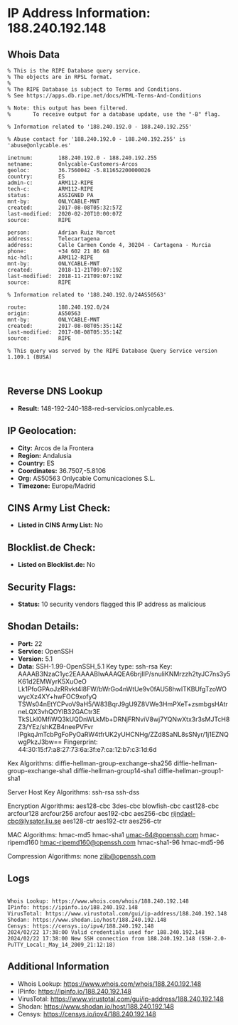 # IP Address Information: 188.240.192.148

## Whois Data
```
% This is the RIPE Database query service.
% The objects are in RPSL format.
%
% The RIPE Database is subject to Terms and Conditions.
% See https://apps.db.ripe.net/docs/HTML-Terms-And-Conditions

% Note: this output has been filtered.
%       To receive output for a database update, use the "-B" flag.

% Information related to '188.240.192.0 - 188.240.192.255'

% Abuse contact for '188.240.192.0 - 188.240.192.255' is 'abuse@onlycable.es'

inetnum:        188.240.192.0 - 188.240.192.255
netname:        Onlycable-Customers-Arcos
geoloc:         36.7560042 -5.811652200000026
country:        ES
admin-c:        ARM112-RIPE
tech-c:         ARM112-RIPE
status:         ASSIGNED PA
mnt-by:         ONLYCABLE-MNT
created:        2017-08-08T05:32:57Z
last-modified:  2020-02-20T10:00:07Z
source:         RIPE

person:         Adrian Ruiz Marcet
address:        Telecartagena
address:        Calle Carmen Conde 4, 30204 - Cartagena - Murcia
phone:          +34 602 21 86 68
nic-hdl:        ARM112-RIPE
mnt-by:         ONLYCABLE-MNT
created:        2018-11-21T09:07:19Z
last-modified:  2018-11-21T09:07:19Z
source:         RIPE

% Information related to '188.240.192.0/24AS50563'

route:          188.240.192.0/24
origin:         AS50563
mnt-by:         ONLYCABLE-MNT
created:        2017-08-08T05:35:14Z
last-modified:  2017-08-08T05:35:14Z
source:         RIPE

% This query was served by the RIPE Database Query Service version 1.109.1 (BUSA)



```
## Reverse DNS Lookup
- **Result:** 148-192-240-188-red-servicios.onlycable.es.

## IP Geolocation:
- **City:** Arcos de la Frontera
- **Region:** Andalusia
- **Country:** ES
- **Coordinates:** 36.7507,-5.8106
- **Org:** AS50563 Onlycable Comunicaciones S.L.
- **Timezone:** Europe/Madrid

## CINS Army List Check:
- **Listed in CINS Army List:** 
No

## Blocklist.de Check:
- **Listed on Blocklist.de:** 
No

## Security Flags:
- **Status:** 10 security vendors flagged this IP address as malicious

## Shodan Details:
- **Port:** 22
- **Service:** OpenSSH
- **Version:** 5.1
- **Data:** SSH-1.99-OpenSSH_5.1
Key type: ssh-rsa
Key: AAAAB3NzaC1yc2EAAAABIwAAAQEA6brjIIP/snuliKNMrzzh2tyJC7ns3y5K61d2EMWyrK5XuOeO
Lk1PfoGPAoJzRRvkt4l8FW/bWrGo4nWtUe9v0fAU58hwITKBUfgTzoWOwycXz4XY+hwFOC9xofyQ
TSWs04nEtYCPvoV9aH5/W83BqrJ9gU9Z8VWe3HmPXeT+zsmbgsHAtrneLQX3vhQOYlB32GACtr3E
TkSLkl0MfiWQ3kUQDnWLkMb+DRNjFRNviV8wj7YQNwXtx3r3sMJTcH8Z3/YEz/shKZB4neePVFvr
lPgkqJmTcbPgFoPyOaRW4tfrUK2yUHCNHg/ZZd8SaNL8sSNyr/1j1EZNQwgPkzJ3bw==
Fingerprint: 44:30:15:f7:a8:27:73:6a:3f:e7:ca:12:b7:c3:1d:6d

Kex Algorithms:
	diffie-hellman-group-exchange-sha256
	diffie-hellman-group-exchange-sha1
	diffie-hellman-group14-sha1
	diffie-hellman-group1-sha1

Server Host Key Algorithms:
	ssh-rsa
	ssh-dss

Encryption Algorithms:
	aes128-cbc
	3des-cbc
	blowfish-cbc
	cast128-cbc
	arcfour128
	arcfour256
	arcfour
	aes192-cbc
	aes256-cbc
	rijndael-cbc@lysator.liu.se
	aes128-ctr
	aes192-ctr
	aes256-ctr

MAC Algorithms:
	hmac-md5
	hmac-sha1
	umac-64@openssh.com
	hmac-ripemd160
	hmac-ripemd160@openssh.com
	hmac-sha1-96
	hmac-md5-96

Compression Algorithms:
	none
	zlib@openssh.com


## Logs
```

Whois Lookup: https://www.whois.com/whois/188.240.192.148
IPinfo: https://ipinfo.io/188.240.192.148
VirusTotal: https://www.virustotal.com/gui/ip-address/188.240.192.148
Shodan: https://www.shodan.io/host/188.240.192.148
Censys: https://censys.io/ipv4/188.240.192.148
2024/02/22 17:38:00 Valid credentials used for 188.240.192.148
2024/02/22 17:38:00 New SSH connection from 188.240.192.148 (SSH-2.0-PuTTY_Local:_May_14_2009_21:12:18)

```
## Additional Information
- Whois Lookup: https://www.whois.com/whois/188.240.192.148
- IPinfo: https://ipinfo.io/188.240.192.148
- VirusTotal: https://www.virustotal.com/gui/ip-address/188.240.192.148
- Shodan: https://www.shodan.io/host/188.240.192.148
- Censys: https://censys.io/ipv4/188.240.192.148

